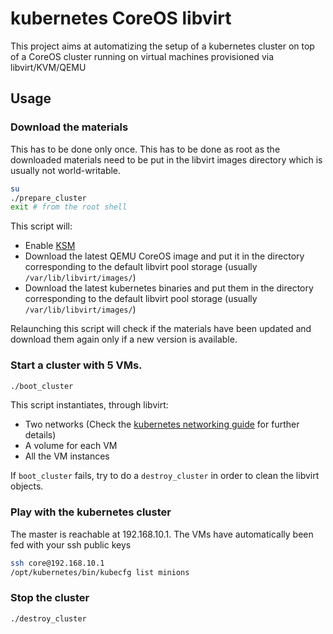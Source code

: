 # kubernetes CoreOS libvirt

This project aims at automatizing the setup of a kubernetes cluster on top of a CoreOS cluster running on virtual machines provisioned via libvirt/KVM/QEMU

## Usage

### Download the materials

This has to be done only once.
This has to be done as root as the downloaded materials need to be put in the libvirt images directory which is usually not world-writable.

```bash
su
./prepare_cluster
exit # from the root shell
```

This script will:
- Enable [KSM](https://www.kernel.org/doc/Documentation/vm/ksm.txt)
- Download the latest QEMU CoreOS image and put it in the directory corresponding to the default libvirt pool storage (usually `/var/lib/libvirt/images/`)
- Download the latest kubernetes binaries and put them in the directory corresponding to the default libvirt pool storage (usually `/var/lib/libvirt/images/`)

Relaunching this script will check if the materials have been updated and download them again only if a new version is available.

### Start a cluster with 5 VMs.

```bash
./boot_cluster
```

This script instantiates, through libvirt:
- Two networks (Check the [kubernetes networking guide](https://github.com/GoogleCloudPlatform/kubernetes/blob/master/docs/networking.md) for further details)
- A volume for each VM
- All the VM instances

If `boot_cluster` fails, try to do a `destroy_cluster` in order to clean the libvirt objects.

### Play with the kubernetes cluster

The master is reachable at 192.168.10.1.
The VMs have automatically been fed with your ssh public keys

```bash
ssh core@192.168.10.1
/opt/kubernetes/bin/kubecfg list minions
```

### Stop the cluster

```bash
./destroy_cluster
```
